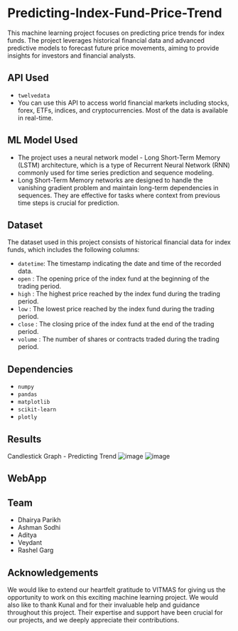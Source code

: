 # Predicting-Index-Fund-Price-Trend
This machine learning project focuses on predicting price trends for index funds. The project leverages historical financial data and advanced predictive models to forecast future price movements, aiming to provide insights for investors and financial analysts.

## API Used
  - `twelvedata`
  -  You can use this API to access world financial markets including stocks, forex, ETFs, indices, and cryptocurrencies. Most of the data is available in real-time.

## ML Model Used
  - The project uses a neural network model - Long Short-Term Memory (LSTM) architecture, which is a type of Recurrent Neural Network (RNN) commonly used for time series prediction and sequence modeling.
  - Long Short-Term Memory networks are designed to handle the vanishing gradient problem and maintain long-term dependencies in sequences. They are effective for tasks where context from previous time steps is crucial for prediction.

## Dataset
The dataset used in this project consists of historical financial data for index funds, which includes the following columns:
  - `datetime`: The timestamp indicating the date and time of the recorded data.
  - `open` : The opening price of the index fund at the beginning of the trading period.
  - `high` : The highest price reached by the index fund during the trading period.
  - `low` : The lowest price reached by the index fund during the trading period.
  - `close` : The closing price of the index fund at the end of the trading period.
  - `volume` : The number of shares or contracts traded during the trading period.

## Dependencies
  - `numpy`
  - `pandas`
  - `matplotlib`
  - `scikit-learn`
  - `plotly`

## Results

Candlestick Graph - Predicting Trend
![image](https://github.com/AshmanSodhi/Predicting-Index-Fund-Price-Trend/assets/132582176/d4090120-4732-4006-9fbb-16d24f9020d8)
![image](https://github.com/AshmanSodhi/Predicting-Index-Fund-Price-Trend/assets/132582176/2d87fa98-ecc2-4883-bbe8-d44f797c114f)


## WebApp

## Team
+ Dhairya Parikh
+ Ashman Sodhi
+ Aditya
+ Veydant
+ Rashel Garg

## Acknowledgements
We would like to extend our heartfelt gratitude to VITMAS for giving us the opportunity to work on this exciting machine learning project.
We would also like to thank Kunal and <name> for their invaluable help and guidance throughout this project. Their expertise and support have been crucial for our projects, and we deeply appreciate their contributions. 
